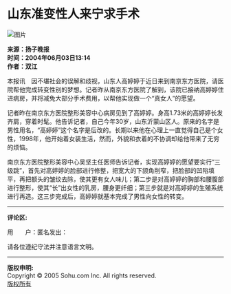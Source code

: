 # 山东准变性人来宁求手术

![图片](https://photo.sohu.com/2004/06/03/48/Img220374855.jpg)

**来源：扬子晚报**  
**时间：2004年06月03日13:14**  
**作者：双江**

本报讯　因不堪社会的误解和歧视，山东人高婷婷于近日来到南京东方医院，请医院帮他完成转变性别的梦想。记者昨从南京东方医院了解到，该院已接纳高婷婷住进病房，并将减免大部分手术费用，以帮他实现做一个“真女人”的愿望。

记者昨在南京东方医院整形美容中心病房见到了高婷婷。身高1.73米的高婷婷长发齐肩，穿着时髦。他告诉记者，自己今年30岁，山东沂蒙山区人。原来的名字是男性用名，“高婷婷”这个名字是后改的。长期以来他在心理上一直觉得自己是个女性，1998年，他开始着女装生活，然而，外貌和衣着的不协调却给他带来了无穷的烦恼。

南京东方医院整形美容中心吴坚主任医师告诉记者，实现高婷婷的愿望要实行“三级跳”，首先对高婷婷的脸部进行修整，把宽大的下颌角削窄，把脸部的凹陷填平，再把额头的皱纹去除，使其更有女人味儿；第二步是对高婷婷的胸部和腰腹部进行整形，使其“长”出女性的乳房，腰身更纤细；第三步就是对高婷婷的生殖系统进行再造。这三步完成后，高婷婷就基本完成了男性向女性的转变。

---

**评论区:**

用　　户：匿名发出：

请各位遵纪守法并注意语言文明。

---

**版权申明:**  
Copyright © 2005 Sohu.com Inc. All rights reserved.  
[版权所有](https://www.sohu.com/about/copyright.html)
<!-- tcd_original_link https://news.sohu.com/2004/06/03/48/news220374854.shtml -->
